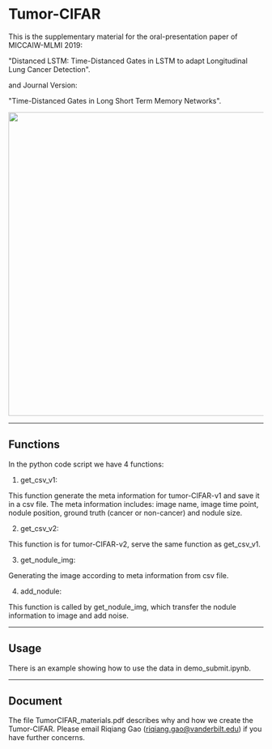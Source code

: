 # Tumor-CIFAR

This is the supplementary material for the oral-presentation paper of MICCAIW-MLMI 2019: 

"Distanced LSTM: Time-Distanced Gates in LSTM to adapt Longitudinal Lung Cancer Detection". 

and Journal Version: 

"Time-Distanced Gates in Long Short Term Memory Networks".


<img src="https://github.com/MASILab/tumor-cifar/blob/master/illustration.png" width="600">

 

---------------------------------------------------------------------------------------------

## Functions

In the python code script we have 4 functions:

1. get_csv_v1:

This function generate the meta information for tumor-CIFAR-v1 and save it in a csv file. The meta information includes: image name, image time point, nodule position, ground truth (cancer or non-cancer) and nodule size.

2. get_csv_v2:

This function is for tumor-CIFAR-v2, serve the same function as get_csv_v1.

3. get_nodule_img:

Generating the image according to meta information from csv file.

4. add_nodule:

This function is called by get_nodule_img, which transfer the nodule information to image and add noise.



--------------------------------------

## Usage

There is an example showing how to use the data in demo_submit.ipynb.

--------------------------------------

## Document

The file TumorCIFAR_materials.pdf describes why and how we create the Tumor-CIFAR. Please email Riqiang Gao (riqiang.gao@vanderbilt.edu) if you have further concerns.
